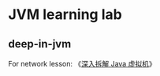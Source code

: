# JVM learning lab

## deep-in-jvm

For network lesson: 《[深入拆解 Java 虚拟机](https://time.geekbang.org/column/intro/100010301?tab=catalog)》
